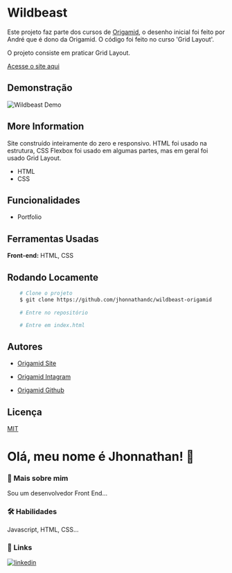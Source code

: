 # Wildbeast

Este projeto faz parte dos cursos de [Origamid](https://www.origamid.com), o desenho inicial foi feito por André que é dono da Origamid. O código foi feito no curso 'Grid Layout'.

O projeto consiste em praticar Grid Layout.

[Acesse o site aqui](https://wildbeastorigamid.vercel.app/)
## Demonstração

![Wildbeast Demo](https://user-images.githubusercontent.com/82620787/174452263-d7053e1f-67f3-40ef-81a2-0d7068bb4287.png)
## More Information

Site construído inteiramente do zero e responsivo. HTML foi usado na estrutura, CSS Flexbox foi usado em algumas partes, mas em geral foi usado Grid Layout.
- HTML
- CSS
## Funcionalidades

- Portfolio
## Ferramentas Usadas

**Front-end:** HTML, CSS
## Rodando Locamente

```bash
    # Clone o projeto
    $ git clone https://github.com/jhonnathandc/wildbeast-origamid
    
    # Entre no repositório

    # Entre em index.html
```


## Autores

- [Origamid Site](https://www.origamid.com)

- [Origamid Intagram](https://www.instagram.com/origamid.cursos/)

- [Origamid Github](https://github.com/origamid)

## Licença

[MIT](https://choosealicense.com/licenses/mit/)


# Olá, meu nome é Jhonnathan! 👋


### 🚀 Mais sobre mim
Sou um desenvolvedor Front End...

### 🛠 Habilidades
Javascript, HTML, CSS...


### 🔗 Links
[![linkedin](https://img.shields.io/badge/linkedin-0A66C2?style=for-the-badge&logo=linkedin&logoColor=white)](https://www.linkedin.com/in/jhonnathan-cora-6427661b0/)

